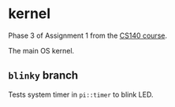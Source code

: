 # kernel
Phase 3 of Assignment 1 from the [CS140 course](https://cs140e.sergio.bz/assignments/1-shell/).

The main OS kernel.

## `blinky` branch
Tests system timer in `pi::timer` to blink LED.

